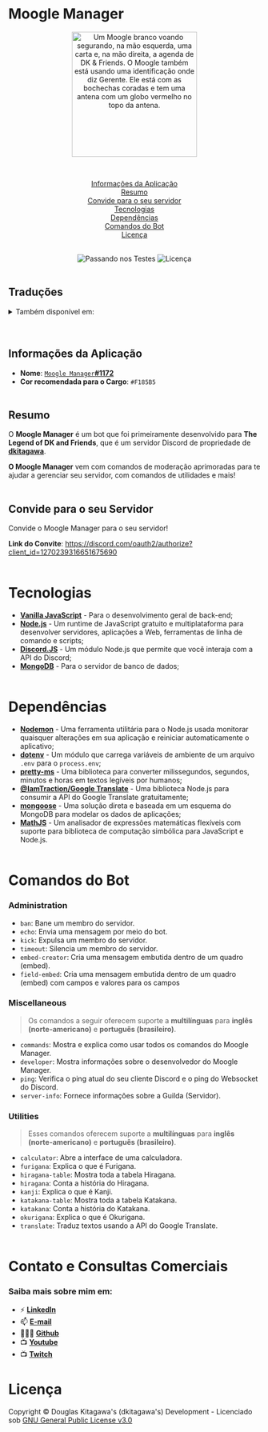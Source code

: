 # Moogle Manager

<p align=center>
<img src="https://i.imgur.com/zhNQNG8.png" width="250px" alt="Um Moogle branco voando segurando, na mão esquerda, uma carta e, na mão direita, a agenda de DK & Friends. O Moogle também está usando uma identificação onde diz Gerente. Ele está com as bochechas coradas e tem uma antena com um globo vermelho no topo da antena." loading="lazy" />
</p>
<br />

<center>

[Informações da Aplicação](#informações-da-aplicação)<br />
[Resumo](#resumo)<br />
[Convide para o seu servidor](#convide-para-o-seu-servidor)<br />
[Tecnologias](#tecnologias)<br />
[Dependências](#dependências)<br />
[Comandos do Bot](#comandos-do-bot)<br />
[Licença](#licença)<br />
<br />

![Passando nos Testes](https://img.shields.io/badge/build-passing-brightgreen) ![Licença](https://camo.githubusercontent.com/a40de0257320518fb90f63064c57e70bc026d492b258b4ea42ec58f1e5f2279c/68747470733a2f2f696d672e736869656c64732e696f2f6769746875622f6c6963656e73652f72617468656e612f72617468656e612e737667)
<br /><br />

</center>

Traduções
---
<details>
<summary>Também disponível em:</summary>

- [Inglês](./README.md)
- [Espanhol](./README-es.md)
- [Português](./README-pt-br.md)
- [Japonês](./README-jp.md)
</details>
<br /><br />


## Informações da Aplicação
- **Nome**: [`Moogle Manager`**#1172**](https://discord.com/users/1221986587399815198/)
- **Cor recomendada para o Cargo**: `#F185B5`
<br /><br />

## Resumo
O **Moogle Manager** é um bot que foi primeiramente desenvolvido para **The Legend of DK and Friends**, que é um servidor Discord de propriedade de **[dkitagawa](https://discord.com/users/737103505663328356/)**.

**O Moogle Manager** vem com comandos de moderação aprimoradas para te ajudar a gerenciar seu servidor, com comandos de utilidades e mais!
<br /><br />

## Convide para o seu Servidor
Convide o Moogle Manager para o seu servidor!

**Link do Convite**: https://discord.com/oauth2/authorize?client_id=1270239316651675690
<br /><br />

# Tecnologias
- [**Vanilla JavaScript**](https://developer.mozilla.org/en-US/docs/Web/JavaScript) - Para o desenvolvimento geral de back-end;
- [**Node.js**]() - Um runtime de JavaScript gratuito e multiplataforma para desenvolver servidores, aplicações a Web, ferramentas de linha de comando e scripts;
- [**Discord.JS**](https://discord.js.org/) - Um módulo Node.js que permite que você interaja com a API do Discord;
- [**MongoDB**](https://www.mongodb.com/company/what-is-mongodb) - Para o servidor de banco de dados;
<br /><br />

# Dependências
- [**Nodemon**](https://nodemon.io/) - Uma ferramenta utilitária para o Node.js usada monitorar quaisquer alterações em sua aplicação e reiniciar automaticamente o aplicativo;
- [**dotenv**](https://www.npmjs.com/package/dotenv) - Um módulo que carrega variáveis de ambiente de um arquivo `.env` para o `process.env`;
- [**pretty-ms**](https://www.npmjs.com/package/pretty-ms) - Uma biblioteca para converter milissegundos, segundos, minutos e horas em textos legíveis por humanos;
- [**@IamTraction/Google Translate**](https://www.npmjs.com/package/@iamtraction/google-translate) - Uma biblioteca Node.js para consumir a API do Google Translate gratuitamente;
- [**mongoose**](https://mongoosejs.com/) - Uma solução direta e baseada em um esquema do MongoDB para modelar os dados de aplicações;
- [**MathJS**](https://mathjs.org/) - Um analisador de expressões matemáticas flexíveis com suporte para biblioteca de computação simbólica para JavaScript e Node.js.
<br /><br />

# Comandos do Bot

### Administration
- `ban`: Bane um membro do servidor.
- `echo`: Envia uma mensagem por meio do bot.
- `kick`: Expulsa um membro do servidor.
- `timeout`: Silencia um membro do servidor.
- `embed-creator`: Cria uma mensagem embutida dentro de um quadro (embed).
- `field-embed`: Cria uma mensagem embutida dentro de um quadro (embed) com campos e valores para os campos

### Miscellaneous
> Os comandos a seguir oferecem suporte a **multilínguas** para **inglês (norte-americano)** e **português (brasileiro)**.
- `commands`: Mostra e explica como usar todos os comandos do Moogle Manager.
- `developer`: Mostra informações sobre o desenvolvedor do Moogle Manager.
- `ping`: Verifica o ping atual do seu cliente Discord e o ping do Websocket do Discord.
- `server-info`: Fornece informações sobre a Guilda (Servidor).

### Utilities
> Esses comandos oferecem suporte a **multilínguas** para **inglês (norte-americano)** e **português (brasileiro)**.
- `calculator`: Abre a interface de uma calculadora.
- `furigana`: Explica o que é Furigana.
- `hiragana-table`: Mostra toda a tabela Hiragana.
- `hiragana`: Conta a história do Hiragana.
- `kanji`: Explica o que é Kanji.
- `katakana-table`: Mostra toda a tabela Katakana.
- `katakana`: Conta a história do Katakana.
- `okurigana`: Explica o que é Okurigana.
- `translate`: Traduz textos usando a API do Google Translate.
<br /><br />

# Contato e Consultas Comerciais
### **Saiba mais sobre mim em:**
- ⚡ [**LinkedIn**](https://linkedin.com/in/douglas-kitagawa/)
- 📫 [**E-mail**](mailto:douglaskitagawa@proton.me)
- 👨🏻‍💻 [**Github**](https://github.com/sdkitagawa)
- 📺 [**Youtube**](https://www.youtube.com/@dkitagawa)
- 📺 [**Twitch**](https://www.twitch.tv/kitbitdots)

# Licença
Copyright © Douglas Kitagawa's (dkitagawa's) Development - Licenciado sob [GNU General Public License v3.0](../../LICENSE.bib)
